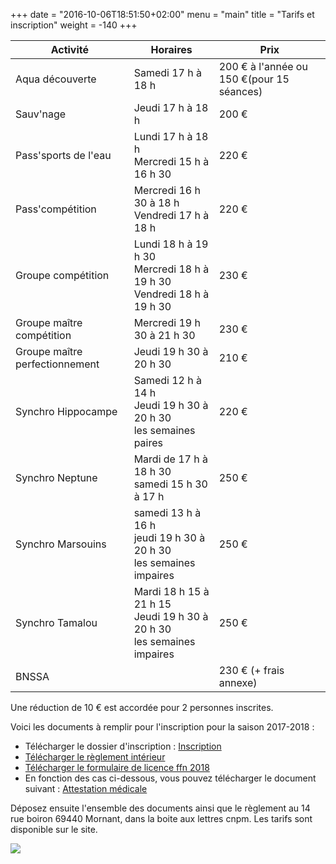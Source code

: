 +++
date = "2016-10-06T18:51:50+02:00"
menu = "main"
title = "Tarifs et inscription"
weight = -140
+++

<table class="table table-striped">
<thead>
<tr>
<th>Activité</th>
<th>Horaires</th>
<th>Prix</th>
</tr>
</thead>
<tbody>
<tr>
<td>Aqua découverte</td>
<td>Samedi 17 h à 18 h</td>
<td>200 € à l'année ou 150 €(pour 15 séances)</td>
</tr>
<tr>
<td>Sauv'nage</td>
<td>Jeudi 17 h à 18 h</td>
<td>200 €</td>
</tr>
<tr>
<td>Pass'sports de l'eau</td>
<td>Lundi 17 h à 18 h </br>
Mercredi 15 h à 16 h 30</td>
<td>220 €</td>
</tr>
<tr>
<td>Pass'compétition</td>
<td>Mercredi 16 h 30 à 18 h</br>
Vendredi 17 h à 18 h</td>
<td>220 €</td>
</tr>
<tr>
<td>Groupe compétition</td>
<td>Lundi 18 h à 19 h 30</br>
Mercredi 18 h à 19 h 30</br>
Vendredi 18 h à 19 h 30</td>
<td>230 €</td>
</tr>
<tr>
<td>Groupe maître compétition</td>
<td>Mercredi 19 h 30 à 21 h 30</td>
<td>230 €</td>
</tr>
<tr>
<td>Groupe maître perfectionnement</td>
<td>Jeudi 19 h 30 à 20 h 30</td>
<td>210 €</td>
</tr>
<tr>
<td>Synchro Hippocampe</td>
<td>Samedi 12 h à 14 h</br>
Jeudi 19 h 30 à 20 h 30</br>
les semaines paires</td>
<td>220 €</td>
</tr>
<tr>
<td>Synchro Neptune</td>
<td>Mardi de 17 h à 18 h 30</br>
samedi 15 h 30 à 17 h</td>
<td>250 €</td>
</tr>
<tr>
<td>Synchro Marsouins</td>
<td>samedi 13 h à 16 h</br>
 jeudi 19 h 30 à 20 h 30</br>
 les semaines impaires</td>
<td>250 €</td>
</tr>
<tr>
<td>Synchro Tamalou</td>
<td>Mardi 18 h 15 à 21 h 15</br>
Jeudi 19 h 30 à 20 h 30</br>
les semaines impaires</td>
<td>250 €</td>
</tr>
<tr>
<td>BNSSA</td>
<td></td>
<td>230 € (+ frais annexe)</td>
</tr>
</tbody>
</table>

Une réduction de 10 € est accordée pour 2 personnes inscrites.

Voici les documents à remplir pour l'inscription pour la saison 2017-2018 :

* Télécharger le dossier d'inscription : [Inscription](/pdf/inscription2017.pdf)
* [Télécharger le règlement intérieur](/pdf/reglementinterieur2017.pdf)
* [Télécharger le formulaire de licence ffn 2018](/pdf/formulairelicence2017-2018.pdf)
* En fonction des cas ci-dessous, vous pouvez télécharger le document suivant :
[Attestation médicale](/pdf/attestationmedicale2017.pdf)

Déposez ensuite l'ensemble des documents ainsi que le règlement au 14 rue boiron
69440 Mornant, dans la boite aux lettres cnpm.
Les tarifs sont disponible sur le site.

<img src="/img/memorecap.png" class="img-responsive">


